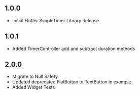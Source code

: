 ## 1.0.0
* Initial Flutter SimpleTimer Library Release

## 1.0.1
* Added TimerController add and subtract duration methods

## 2.0.0
* Migrate to Null Safety
* Updated deprecated FlatButton to TextButton in example
* Added Widget Tests